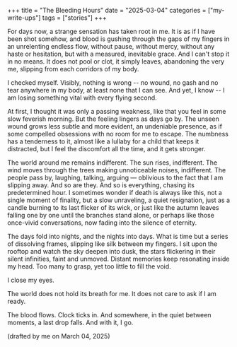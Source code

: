 +++
title = "The Bleeding Hours"
date = "2025-03-04"
categories = ["my-write-ups"]
tags = ["stories"]
+++

For days now, a strange sensation has taken root in me. It is as if I have been shot somehow, and blood is gushing through the gaps of my fingers in an unrelenting endless flow, without pause, without mercy, without any haste or hesitation, but with a measured, inevitable grace. And I can't stop it in no means. It does not pool or clot, it simply leaves, abandoning the very me, slipping from each corridors of my body.

I checked myself. Visibly, nothing is wrong -- no wound, no gash and no tear anywhere in my body, at least none that I can see. And yet, I know -- I am losing something vital with every flying second. 

At first, I thought it was only a passing weakness, like that you feel in some slow feverish morning. But the feeling lingers as days go by. The unseen wound grows less subtle and more evident, an undeniable presence, as if some compelled obsessions with no room for me to escape. The numbness has a tenderness to it, almost like a lullaby for a child that keeps it distracted, but I feel the discomfort all the time, and it gets stronger.

The world around me remains indifferent. The sun rises, indifferent. The wind moves through the trees making unnoticeable noises, indifferent. The people pass by, laughing, talking, arguing — oblivious to the fact that I am slipping away. And so are they. And so is everything, chasing its predetermined hour. I sometimes wonder if death is always like this, not a single moment of finality, but a slow unraveling, a quiet resignation, just as a candle burning to its last flicker of its wick, or just like the autumn leaves falling one by one until the branches stand alone, or perhaps like those once-vivid conversations, now fading into the silence of eternity.

The days fold into nights, and the nights into days. What is time but a series of dissolving frames, slipping like silk between my fingers. I sit upon the rooftop and watch the sky deepen into dusk, the stars flickering in their silent infinities, faint and unmoved. Distant memories keep resonating inside my head. Too many to grasp, yet too little to fill the void.

I close my eyes.  

The world does not hold its breath for me. It does not care to ask if I am ready.

The blood flows. Clock ticks in. And somewhere, in the quiet between moments, a last drop falls. And with it, I go.

(drafted by me on March 04, 2025)